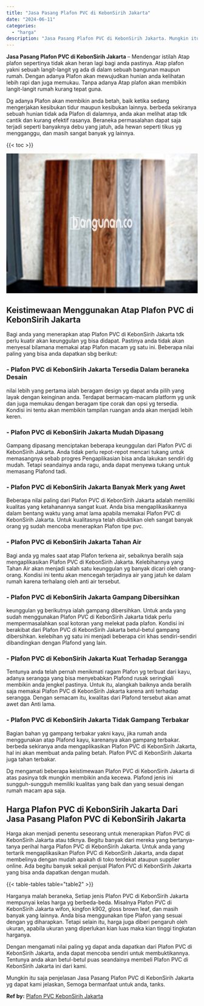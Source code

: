 ```yaml
---
title: "Jasa Pasang Plafon PVC di KebonSirih Jakarta"
date: "2024-06-11"
categories: 
  - "harga"
description: "Jasa Pasang Plafon PVC di KebonSirih Jakarta. Mungkin itu saja penjelasan Jasa Pasang Plafon PVC di KebonSirih Jakarta yg dapat kami jelaskan, Semoga bermanf..."
---
```


**Jasa Pasang Plafon PVC di KebonSirih Jakarta** – Mendengar istilah Atap plafon sepertinya tidak akan heran lagi bagi anda pastinya. Atap plafon yakni sebuah langit-langit yg ada di dalam sebuah bangunan maupun rumah. Dengan adanya Plafon akan mewujudkan hunian anda kelihatan lebih rapi dan juga memukau. Tanpa adanya Atap plafon akan membikin langit-langit rumah kurang tepat guna.

Dg adanya Plafon akan membikin anda betah, baik ketika sedang mengerjakan kesibukan tidur maupun kesibukan lainnya. berbeda sekiranya sebuah hunian tidak ada Plafon di dalamnya, anda akan melihat atap tdk cantik dan kurang efektif rasanya. Beraneka permasalahan dapat saja terjadi seperti banyaknya debu yang jatuh, ada hewan seperti tikus yg mengganggu, dan masih sangat banyak yg lainnya.

{{< toc >}}

![Jasa Pasang Plafon PVC di KebonSirih Jakarta](/images/flafond-pvc-murah02.png)

## Keistimewaan Menggunakan Atap Plafon PVC di KebonSirih Jakarta

Bagi anda yang menerapkan atap Plafon PVC di KebonSirih Jakarta tdk perlu kuatir akan keunggulan yg bisa didapat. Pastinya anda tidak akan menyesal bilamana memakai atap Plafon macam yg satu ini. Beberapa nilai paling yang bisa anda dapatkan sbg berikut:

### \- Plafon PVC di KebonSirih Jakarta Tersedia Dalam beraneka Desain

nilai lebih yang pertama ialah beragam design yg dapat anda pilih yang layak dengan keinginan anda. Terdapat bermacam-macam platform yg unik dan juga memukau dengan beragam tipe corak dan opsi yg tersedia. Kondisi ini tentu akan membikin tampilan ruangan anda akan menjadi lebih keren.

### \- Plafon PVC di KebonSirih Jakarta Mudah Dipasang

Gampang dipasang menciptakan beberapa keunggulan dari Plafon PVC di KebonSirih Jakarta. Anda tidak perlu repot-repot mencari tukang untuk memasangnya sebab progres Pengaplikasian bisa anda lakukan sendiri dg mudah. Tetapi seandainya anda ragu, anda dapat menyewa tukang untuk memasang Plafond tadi.

### \- Plafon PVC di KebonSirih Jakarta Banyak Merk yang Awet

Beberapa nilai paling dari Plafon PVC di KebonSirih Jakarta adalah memiliki kualitas yang ketahanannya sangat kuat. Anda bisa mengaplikasikannya dalam bentang waktu yang amat lama apabila memakai Plafon PVC di KebonSirih Jakarta. Untuk kualitasnya telah dibuktikan oleh sangat banyak orang yg sudah mencoba menerapkan Plafon tipe pvc.

### \- Plafon PVC di KebonSirih Jakarta Tahan Air

Bagi anda yg males saat atap Plafon terkena air, sebaiknya beralih saja mengaplikasikan Plafon PVC di KebonSirih Jakarta. Kelebihannya yang Tahan Air akan menjadi salah satu keunggulan yg banyak dicari oleh orang-orang. Kondisi ini tentu akan mencegah terjadinya air yang jatuh ke dalam rumah karena terhalang oleh anti air tersebut.

### \- Plafon PVC di KebonSirih Jakarta Gampang Dibersihkan

keunggulan yg berikutnya ialah gampang dibersihkan. Untuk anda yang sudah menggunakan Plafon PVC di KebonSirih Jakarta tidak perlu mempermasalahkan soal kotoran yang melekat pada plafon. Kondisi ini berakibat dari Plafon PVC di KebonSirih Jakarta betul-betul gampang dibersihkan. kelebihan yg satu ini menjadi beberapa ciri khas sendiri-sendiri dibandingkan dengan Plafond yang lain.

### \- Plafon PVC di KebonSirih Jakarta Kuat Terhadap Serangga

Tentunya anda telah pernah menikmati ragam Plafon yg terbuat dari kayu, adanya serangga yang bisa menyebabkan Plafond rusak seringkali membikin anda jengkel pastinya. Untuk itu, alangkah baiknya anda beralih saja memakai Plafon PVC di KebonSirih Jakarta karena anti terhadap serangga. Dengan semacam itu, kwalitas dari Plafond tersebut akan amat awet dan Anti lama.

### \- Plafon PVC di KebonSirih Jakarta Tidak Gampang Terbakar

Bagian bahan yg gampang terbakar yakni kayu, jika rumah anda menggunakan atap Plafond kayu, karenanya akan gampang terbakar. berbeda sekiranya anda mengaplikasikan Plafon PVC di KebonSirih Jakarta, hal ini akan membuat anda paling betah. Plafon PVC di KebonSirih Jakarta juga tahan terbakar.

Dg mengamati beberapa keistimewaan Plafon PVC di KebonSirih Jakarta di atas pasinya tdk mungkin membikin anda kecewa. Plafond jenis ini sungguh-sungguh memiliki kualitas yang baik dan yang sesuai dengan rumah macam apa saja.

## Harga Plafon PVC di KebonSirih Jakarta Dari Jasa Pasang Plafon PVC di KebonSirih Jakarta

Harga akan menjadi penentu seseorang untuk menerapkan Plafon PVC di KebonSirih Jakarta atau tdknya. Begitu banyak dari mereka yang bertanya-tanya perihal harga Plafon PVC di KebonSirih Jakarta. Untuk anda yang tertarik mengaplikasikan Plafon PVC di KebonSirih Jakarta, anda dapat membelinya dengan mudah apakah di toko terdekat ataupun supplier online. Ada begitu banyak sekali penjual Plafon PVC di KebonSirih Jakarta yang bisa anda dapatkan dengan mudah.

{{< table-tables table="table2" >}}

Harganya malah beraneka, Setiap jenis Plafon PVC di KebonSirih Jakarta mempunyai kelas harga yg berbeda-beda. Misalnya Plafon PVC di KebonSirih Jakarta wifon, kingfon k902, gloss brown leaf, dan masih banyak yang lainnya. Anda bisa menggunakan tipe Plafon yang sesuai dengan yg diharapkan. Tetapi selain itu, harga juga diberi pengaruh oleh ukuran, apabila ukuran yang diperlukan kian luas maka kian tinggi tingkatan harganya.

Dengan mengamati nilai paling yg dapat anda dapatkan dari Plafon PVC di KebonSirih Jakarta, anda dapat mencoba sendiri untuk membuktikannya. Tentunya anda akan betul-betul puas seandainya membeli Plafon PVC di KebonSirih Jakarta ini dari kami.

Mungkin itu saja penjelasan Jasa Pasang Plafon PVC di KebonSirih Jakarta yg dapat kami jelaskan, Semoga bermanfaat untuk anda, tanks.

**Ref by:** [Plafon PVC KebonSirih Jakarta](https://id.wikipedia.org/wiki/Plafon)
